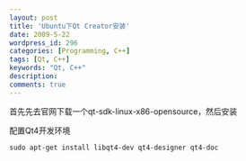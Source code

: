 ```yaml
---
layout: post
title: 'Ubuntu下Qt Creator安装'
date: 2009-5-22
wordpress_id: 296
categories: [Programming, C++]
tags: [Qt, C++]
keywords: "Qt, C++"
description: 
comments: true
---
```


首先先去官网下载一个qt-sdk-linux-x86-opensource，然后安装

配置Qt4开发环境

```
sudo apt-get install libqt4-dev qt4-designer qt4-doc
```

